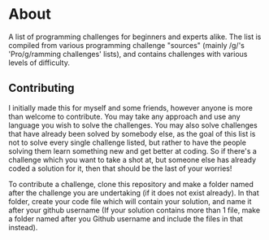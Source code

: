 # About

A list of programming challenges for beginners and experts alike. The list is compiled from various programming challenge "sources" (mainly /g/'s 'Pro/g/ramming challenges' lists), and contains challenges with various levels of difficulty.

## Contributing

I initially made this for myself and some friends, however anyone is more than welcome to contribute. You may take any approach and use any language you wish to solve the challenges. You may also solve challenges that have already been solved by somebody else, as the goal of this list is not to solve every single challenge listed, but rather to have the people solving them learn something new and get better at coding. So if there's a challenge which you want to take a shot at, but someone else has already coded a solution for it, then that should be the last of your worries!

To contribute a challenge, clone this repository and make a folder named after the challenge you are undertaking (if it does not exist already). In that folder, create your code file which will contain your solution, and name it after your github username (If your solution contains more than 1 file, make a folder named after you Github username and include the files in that instead).
